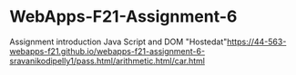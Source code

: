 # WebApps-F21-Assignment-6
Assignment introduction Java Script and DOM
"Hostedat"https://44-563-webapps-f21.github.io/webapps-f21-assignment-6-sravanikodipelly1/pass.html/arithmetic.html/car.html